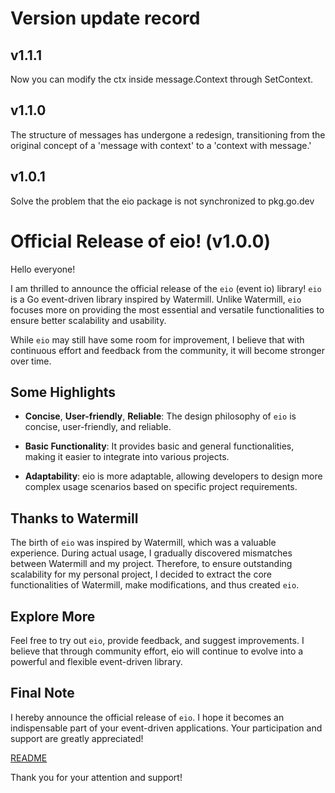 # Version update record

## v1.1.1

Now you can modify the ctx inside message.Context through SetContext.

## v1.1.0

The structure of messages has undergone a redesign, transitioning from the original concept of a 'message with context' to a 'context with message.'

## v1.0.1

Solve the problem that the eio package is not synchronized to pkg.go.dev

# Official Release of eio! (v1.0.0)

Hello everyone!

I am thrilled to announce the official release of the `eio` (event io) library!
`eio` is a Go event-driven library inspired by Watermill. Unlike Watermill,
`eio` focuses more on providing the most essential and versatile functionalities to ensure better scalability and usability.

While `eio` may still have some room for improvement, I believe that with continuous effort and feedback from the community,
it will become stronger over time.

## Some Highlights

- **Concise**, **User-friendly**, **Reliable**: The design philosophy of `eio` is concise, user-friendly, and reliable.

- **Basic Functionality**: It provides basic and general functionalities, making it easier to integrate into various projects.

- **Adaptability**: eio is more adaptable, allowing developers to design more complex usage scenarios based on specific project requirements.

## Thanks to Watermill

The birth of `eio` was inspired by Watermill, which was a valuable experience. During actual usage,
I gradually discovered mismatches between Watermill and my project. Therefore, to ensure outstanding scalability for my personal project,
I decided to extract the core functionalities of Watermill, make modifications, and thus created `eio`.

## Explore More

Feel free to try out `eio`, provide feedback, and suggest improvements. I believe that through community effort, eio will continue to evolve into a powerful and flexible event-driven library.

## Final Note

I hereby announce the official release of `eio`. I hope it becomes an indispensable part of your event-driven applications. Your participation and support are greatly appreciated!

[README](./README.md)

Thank you for your attention and support!